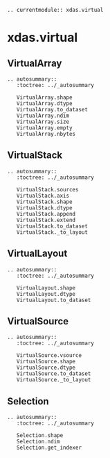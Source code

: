 ```{eval-rst}
.. currentmodule:: xdas.virtual
```

# xdas.virtual

## VirtualArray

```{eval-rst}
.. autosummary::
   :toctree: ../_autosummary

   VirtualArray.shape
   VirtualArray.dtype
   VirtualArray.to_dataset
   VirtualArray.ndim
   VirtualArray.size
   VirtualArray.empty
   VirtualArray.nbytes
```

## VirtualStack

```{eval-rst}
.. autosummary::
   :toctree: ../_autosummary

   VirtualStack.sources
   VirtualStack.axis
   VirtualStack.shape
   VirtualStack.dtype
   VirtualStack.append
   VirtualStack.extend
   VirtualStack.to_dataset
   VirtualStack._to_layout
```

## VirtualLayout

```{eval-rst}
.. autosummary::
   :toctree: ../_autosummary

   VirtualLayout.shape
   VirtualLayout.dtype
   VirtualLayout.to_dataset
```

## VirtualSource

```{eval-rst}
.. autosummary::
   :toctree: ../_autosummary

   VirtualSource.vsource
   VirtualSource.shape
   VirtualSource.dtype
   VirtualSource.to_dataset
   VirtualSource._to_layout
```

## Selection

```{eval-rst}
.. autosummary::
   :toctree: ../_autosummary

   Selection.shape
   Selection.ndim
   Selection.get_indexer
```